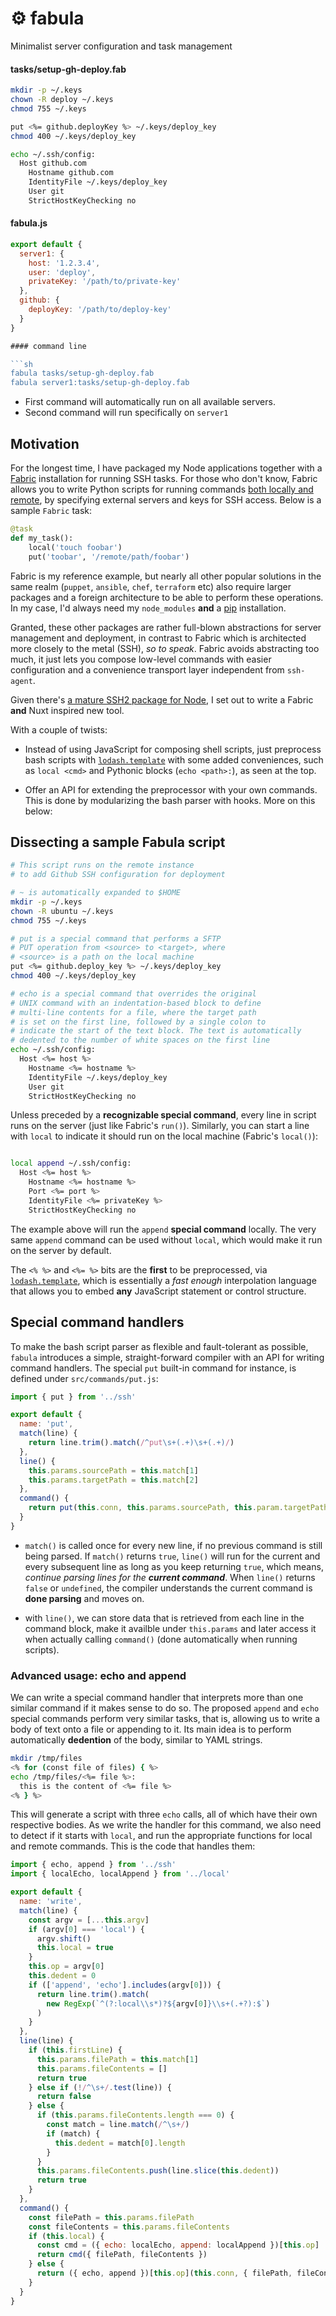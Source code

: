 <p align="center">
  <h1>⚙ fabula</h1>
  <span>Minimalist server configuration and task management</span>
</p>

#### **tasks/setup-gh-deploy.fab**

```sh
mkdir -p ~/.keys
chown -R deploy ~/.keys
chmod 755 ~/.keys

put <%= github.deployKey %> ~/.keys/deploy_key
chmod 400 ~/.keys/deploy_key

echo ~/.ssh/config:
  Host github.com
    Hostname github.com
    IdentityFile ~/.keys/deploy_key
    User git
    StrictHostKeyChecking no
 ```

#### **fabula.js**

```js
export default {
  server1: {
  	host: '1.2.3.4',
  	user: 'deploy',
  	privateKey: '/path/to/private-key'
  },
  github: {
  	deployKey: '/path/to/deploy-key'
  }
}

#### command line

```sh
fabula tasks/setup-gh-deploy.fab
fabula server1:tasks/setup-gh-deploy.fab
```

- First command will automatically run on all available servers.
- Second command will run specifically on `server1`

## Motivation

For the longest time, I have packaged my Node applications together with a 
[Fabric](https://www.fabfile.org/) installation for running SSH tasks. For 
those who don't know, Fabric allows you to write Python scripts for running 
commands [both locally and remote][fabric-ops], by specifying external servers 
and keys for SSH access. Below is a sample `Fabric` task:

[fabric-ops]: http://docs.fabfile.org/en/1.14/api/core/operations.html

```py
@task
def my_task():
    local('touch foobar')
    put('toobar', '/remote/path/foobar')
```

Fabric is my reference example, but nearly all other popular solutions in the 
same realm (`puppet`, `ansible`, `chef`, `terraform` etc) also require larger 
packages and a foreign architecture to be able to perform these operations. In
my case, I'd always need my `node_modules` **and** a [pip][pip] installation.

[pip]: https://pypi.org/project/pip/

Granted, these other packages are rather full-blown abstractions for server 
management and deployment, in contrast to Fabric which is architected more 
closely to the metal (SSH), _so to speak_. Fabric avoids abstracting too much, 
it just lets you compose low-level commands with easier configuration and a 
convenience transport layer independent from `ssh-agent`.

Given there's [a mature SSH2 package for Node][ssh2], I set out to write a 
Fabric **and** Nuxt inspired new tool.

[ssh2]: https://github.com/mscdex/ssh2

With a couple of twists:

- Instead of using JavaScript for composing shell scripts, just preprocess bash
  scripts with [`lodash.template`][template] with some added conveniences, such 
  as `local <cmd>` and Pythonic blocks (`echo <path>:`), as seen at the top.

- Offer an API for extending the preprocessor with your own commands. This is
  done by modularizing the bash parser with hooks. More on this below:

## Dissecting a sample Fabula script

```sh
# This script runs on the remote instance
# to add Github SSH configuration for deployment

# ~ is automatically expanded to $HOME
mkdir -p ~/.keys
chown -R ubuntu ~/.keys
chmod 755 ~/.keys

# put is a special command that performs a SFTP
# PUT operation from <source> to <target>, where
# <source> is a path on the local machine
put <%= github.deploy_key %> ~/.keys/deploy_key
chmod 400 ~/.keys/deploy_key

# echo is a special command that overrides the original 
# UNIX command with an indentation-based block to define 
# multi-line contents for a file, where the target path 
# is set on the first line, followed by a single colon to 
# indicate the start of the text block. The text is automatically 
# dedented to the number of white spaces on the first line
echo ~/.ssh/config:
  Host <%= host %>
    Hostname <%= hostname %>
    IdentityFile ~/.keys/deploy_key
    User git
    StrictHostKeyChecking no
```

Unless preceded by a **recognizable special command**, every line in script runs
on the server (just like Fabric's `run()`). Similarly, you can start a line with
`local` to indicate it should run on the local machine (Fabric's `local()`):

```sh

local append ~/.ssh/config:
  Host <%= host %>
    Hostname <%= hostname %>
    Port <%= port %>
    IdentityFile <%= privateKey %>
    StrictHostKeyChecking no
 ```

The example above will run the `append` **special command** locally. The very 
same `append` command can be used without `local`, which would make it run on 
the server by default.

The `<% %>` and `<%= %>` bits are the **first** to be preprocessed, via 
[`lodash.template`][template], which is essentially a _fast enough_ 
interpolation language that allows you to embed **any** JavaScript statement 
or control structure.

[template]: https://lodash.com/docs/4.17.11#template

## Special command handlers

To make the bash script parser as flexible and fault-tolerant as possible, 
`fabula` introduces a simple, straight-forward compiler with an API for writing 
command handlers. The special `put` built-in command for instance, is 
defined under `src/commands/put.js`:

```js
import { put } from '../ssh'

export default {
  name: 'put',
  match(line) {
    return line.trim().match(/^put\s+(.+)\s+(.+)/)
  },
  line() {
    this.params.sourcePath = this.match[1]
    this.params.targetPath = this.match[2]
  },
  command() {
    return put(this.conn, this.params.sourcePath, this.param.targetPath)
  }
}
```

- `match()` is called once for every new line, if no previous command is still 
  being parsed. If `match()` returns `true`, `line()` will run for the current 
  and every subsequent line as long as you keep returning `true`, which means,
  _continue parsing lines for the **current command**_. When `line()` returns 
  `false` or `undefined`, the compiler understands the current command is 
  **done parsing** and moves on.

- with `line()`, we can store data that is retrieved from each line in the 
  command block, make it availble under `this.params` and later access it when 
  actually calling `command()` (done automatically when running scripts).

### Advanced usage: echo and append

We can write a special command handler that interprets more than one similar 
command if it makes sense to do so. The proposed `append` and `echo` special 
commands perform very similar tasks, that is, allowing us to write a body of
text onto a file or appending to it. Its main idea is to perform automatically
**dedention** of the body, similar to YAML strings.

```sh
mkdir /tmp/files
<% for (const file of files) { %>
echo /tmp/files/<%= file %>:
  this is the content of <%= file %>
<% } %>
```

This will generate a script with three `echo` calls, all of which have their own respective bodies. As we write the handler for this command,  we also need to 
detect if it starts with `local`, and run the appropriate functions for local 
and remote commands. This is the code that handles them:

```js
import { echo, append } from '../ssh'
import { localEcho, localAppend } from '../local'

export default {
  name: 'write',
  match(line) {
    const argv = [...this.argv]
    if (argv[0] === 'local') {
      argv.shift()
      this.local = true
    }
    this.op = argv[0]
    this.dedent = 0
    if (['append', 'echo'].includes(argv[0])) {
      return line.trim().match(
        new RegExp(`^(?:local\\s*)?${argv[0]}\\s+(.+?):$`)
      )
    }
  },
  line(line) {
    if (this.firstLine) {
      this.params.filePath = this.match[1]
      this.params.fileContents = []
      return true
    } else if (!/^\s+/.test(line)) {
      return false
    } else {
      if (this.params.fileContents.length === 0) {
        const match = line.match(/^\s+/)
        if (match) {
          this.dedent = match[0].length
        }
      }
      this.params.fileContents.push(line.slice(this.dedent))
      return true
    }
  },
  command() {
    const filePath = this.params.filePath
    const fileContents = this.params.fileContents
    if (this.local) {
      const cmd = ({ echo: localEcho, append: localAppend })[this.op]
      return cmd({ filePath, fileContents })
    } else {
      return ({ echo, append })[this.op](this.conn, { filePath, fileContents })
    }
  }
}
```
